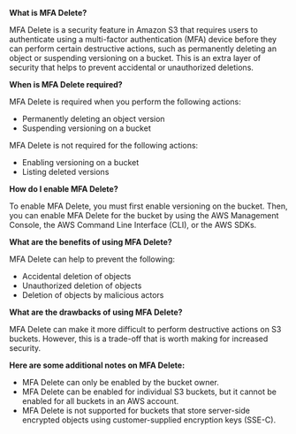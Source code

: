 **What is MFA Delete?**

MFA Delete is a security feature in Amazon S3 that requires users to authenticate using a multi-factor authentication (MFA) device before they can perform certain destructive actions, such as permanently deleting an object or suspending versioning on a bucket. This is an extra layer of security that helps to prevent accidental or unauthorized deletions.

**When is MFA Delete required?**

MFA Delete is required when you perform the following actions:

- Permanently deleting an object version
- Suspending versioning on a bucket

MFA Delete is not required for the following actions:

- Enabling versioning on a bucket
- Listing deleted versions

**How do I enable MFA Delete?**

To enable MFA Delete, you must first enable versioning on the bucket. Then, you can enable MFA Delete for the bucket by using the AWS Management Console, the AWS Command Line Interface (CLI), or the AWS SDKs.

**What are the benefits of using MFA Delete?**

MFA Delete can help to prevent the following:

- Accidental deletion of objects
- Unauthorized deletion of objects
- Deletion of objects by malicious actors

**What are the drawbacks of using MFA Delete?**

MFA Delete can make it more difficult to perform destructive actions on S3 buckets. However, this is a trade-off that is worth making for increased security.

**Here are some additional notes on MFA Delete:**

- MFA Delete can only be enabled by the bucket owner.
- MFA Delete can be enabled for individual S3 buckets, but it cannot be enabled for all buckets in an AWS account.
- MFA Delete is not supported for buckets that store server-side encrypted objects using customer-supplied encryption keys (SSE-C).